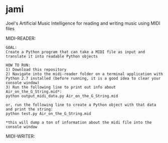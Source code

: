 # jami
Joel's Artificial Music Intelligence for reading and writing music using MIDI files

MIDI-READER:

	GOAL:
	Create a Python program that can take a MIDI file as input and translate it into readable Python objects

	HOW TO RUN:
	1) Download this repository
	2) Navigate into the midi-reader folder on a terminal application with Python 2.7 installed (before running, it is a good idea to clear your console window)
	3) Run the following line to print out info about Air_on_the_G_String.mid*:
	python output_midi_data.py Air_on_the_G_String.mid

	or, run the following line to create a Python object with that data and print the string:
	python test.py Air_on_the_G_String.mid

	*this will dump a ton of information about the midi file into the console window

MIDI-WRITER:
